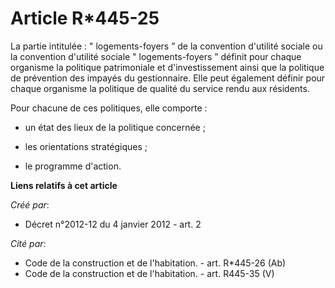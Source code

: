 # Article R*445-25

La partie intitulée : "  logements-foyers ” de la convention d'utilité sociale ou la convention  d'utilité sociale "
logements-foyers ” définit pour chaque organisme la  politique patrimoniale et d'investissement ainsi que la politique de
prévention des impayés du gestionnaire. Elle peut également définir pour  chaque organisme la politique de qualité du service
rendu aux  résidents. 

Pour chacune de ces politiques, elle comporte : 

- un état des lieux de la politique concernée ; 

- les orientations stratégiques ; 

- le programme d'action.

**Liens relatifs à cet article**

_Créé par_:

  - Décret n°2012-12 du 4 janvier 2012 - art. 2

_Cité par_:

  - Code de la construction et de l'habitation. - art. R*445-26 (Ab)
  - Code de la construction et de l'habitation. - art. R445-35 (V)
